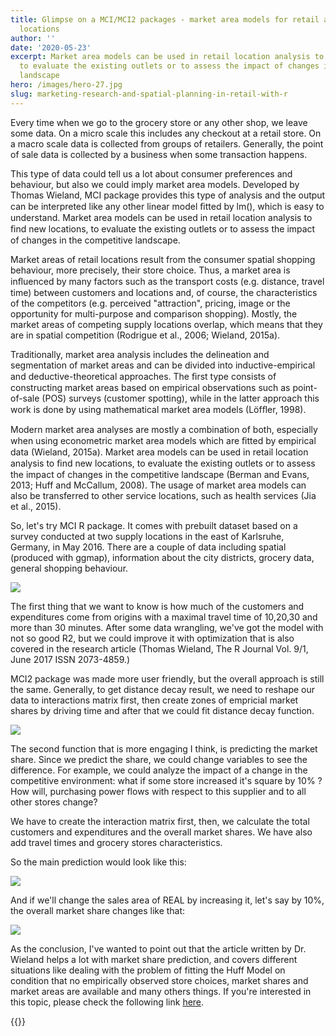 ```yaml
---
title: Glimpse on a MCI/MCI2 packages - market area models for retail and service
  locations
author: ''
date: '2020-05-23'
excerpt: Market area models can be used in retail location analysis to ﬁnd new locations,
  to evaluate the existing outlets or to assess the impact of changes in the competitive
  landscape
hero: /images/hero-27.jpg
slug: marketing-research-and-spatial-planning-in-retail-with-r
---
```


Every time when we go to the grocery store or any other shop, we leave some data. On a micro scale this includes any checkout at a retail store. On a macro scale data is collected from groups of retailers. Generally, the point of sale data is collected by a business when some transaction happens.  

This type of data could tell us a lot about consumer preferences and behaviour, but also we could imply market area models. Developed by Thomas Wieland, MCI package provides this type of analysis and the output can be interpreted like any other linear model ﬁtted by lm(), which is easy to understand. Market area models can be used in retail location analysis to ﬁnd new locations, to evaluate the existing outlets or to assess the impact of changes in the competitive landscape. 

Market areas of retail locations result from the consumer spatial shopping behaviour, more precisely, their store choice. Thus, a market area is inﬂuenced by many factors such as the transport costs (e.g. distance, travel time) between customers and locations and, of course, the characteristics of the competitors (e.g. perceived "attraction", pricing, image or the opportunity for multi-purpose and comparison shopping). Mostly, the market areas of competing supply locations overlap, which means that they are in spatial competition (Rodrigue et al., 2006; Wieland, 2015a). 

Traditionally, market area analysis includes the delineation and segmentation of market areas and can be divided into inductive-empirical and deductive-theoretical approaches. The ﬁrst type consists of constructing market areas based on empirical observations such as point-of-sale (POS) surveys (customer spotting), while in the latter approach this work is done by using mathematical market area models (Löfﬂer, 1998). 

Modern market area analyses are mostly a combination of both, especially when using econometric market area models which are ﬁtted by empirical data (Wieland, 2015a). Market area models can be used in retail location analysis to ﬁnd new locations, to evaluate the existing outlets or to assess the impact of changes in the competitive landscape (Berman and Evans, 2013; Huff and McCallum, 2008). The usage of market area models can also be transferred to other service locations, such as health services (Jia et al., 2015). 

So, let's try MCI R package. It comes with prebuilt dataset based on a survey conducted at two supply locations in the east of Karlsruhe, Germany, in May 2016. There are a couple of data including spatial (produced with ggmap), information about the city districts, grocery data, general shopping behaviour.

![](/post/2020-05-23-marketing-research-and-spatial-planning-in-retail-with-r_files/skim1.png)

The first thing that we want to know is how much of the customers and expenditures come from origins with a maximal travel time of 10,20,30 and more than 30 minutes. After some data wrangling, we've got the model with not so good R2, but we could improve it with optimization that is also covered in the research article (Thomas Wieland, The R Journal Vol. 9/1, June 2017 ISSN 2073-4859.)

MCI2 package was made more user friendly, but the overall approach is still the same. Generally, to get distance decay result, we need to reshape our data to interactions matrix first, then create zones of empricial market shares by driving time and after that we could fit distance decay function.

![](/post/2020-05-23-marketing-research-and-spatial-planning-in-retail-with-r_files/km.png)

The second function that is more engaging I think, is predicting the market share. Since we predict the share, we could change variables to see the difference. For example, we could analyze the impact of a change in the competitive environment: what if some store increased it's square by 10% ? How will, purchasing power flows with respect to this supplier and to all other stores change?

We have to create the interaction matrix first, then, we calculate the total customers and expenditures and the overall market shares. We have also add travel times and grocery stores characteristics.

So the main prediction would look like this:

![](/post/2020-05-23-marketing-research-and-spatial-planning-in-retail-with-r_files/first.png)

And if we'll change the sales area of REAL by increasing it, let's say by 10%, the overall market share changes like that:

![](/post/2020-05-23-marketing-research-and-spatial-planning-in-retail-with-r_files/second.png)

As the conclusion, I've wanted to point out that the article written by Dr. Wieland helps a lot with market share prediction, and covers different situations like dealing with the problem of fitting the Huff Model on condition that no empirically observed store choices, market shares and market areas are available and many others things. If you're interested in this topic, please check the following link [here](https://www.researchgate.net/publication/329389548_MCI2_Market_Area_Models_for_Retail_and_Service_Locations_R_package_v100_R_package_documentation_httpsCRANR-projectorgpackageMCI2 ).






{{<subscribe email = "your@email.com">}}



